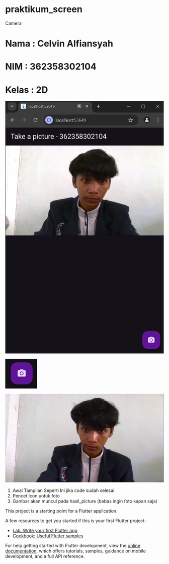 # praktikum_screen

Camera

# Nama : Celvin Alfiansyah
# NIM : 362358302104
# Kelas : 2D

![screenshoot praktikum_screen](assets/gambar1.png)

![screenshoot praktikum_screen](assets/gambar2.png)

![screenshoot praktikum_screen](assets/gambar3.png)
1. Awal Tampilan Seperti Ini jika code sudah selesai.
2. Pencet Icon untuk foto
3. Gambar akan muncul pada hasil_picture (bebas ingin foto kapan saja)


This project is a starting point for a Flutter application.

A few resources to get you started if this is your first Flutter project:

- [Lab: Write your first Flutter app](https://docs.flutter.dev/get-started/codelab)
- [Cookbook: Useful Flutter samples](https://docs.flutter.dev/cookbook)

For help getting started with Flutter development, view the
[online documentation](https://docs.flutter.dev/), which offers tutorials,
samples, guidance on mobile development, and a full API reference.
